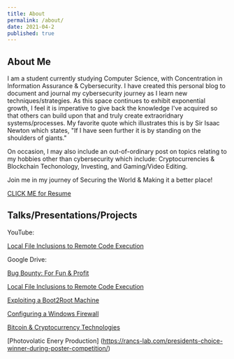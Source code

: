```yaml
---
title: About
permalink: /about/
date: 2021-04-2
published: true
---
```


## About Me

I am a student currently studying Computer Science, with Concentration in Information Assurance & Cybersecurity. I have created this personal blog to document and journal my cybersecurity journey as I learn new techniques/strategies. As this space continues to exhibit exponential growth, I feel it is imperative to give back the knowledge I've acquired so that others can build upon that and truly create extraoridnary systems/processes. My favorite quote which illustrates this is by Sir Isaac Newton which states, "If I have seen further it is by standing on the shoulders of giants."

On occasion, I may also include an out-of-ordinary post on topics relating to my hobbies other than cybersecurity which include: Cryptocurrencies & Blockchain Techonology, Investing, and Gaming/Video Editing.

Join me in my journey of Securing the World & Making it a better place!

[CLICK ME for Resume](https://drive.google.com/file/d/1in1EcLq22u79tUiUnhJH8RubGWPmpLYh/view?usp=sharing)


## Talks/Presentations/Projects

YouTube:

[Local File Inclusions to Remote Code Execution](https://www.youtube.com/watch?v=mpfZE7XEMg4&hd=1)


Google Drive:

[Bug Bounty: For Fun & Profit](https://docs.google.com/presentation/d/1wTeotQ7fiDZL_QgiNXw3Af9JI9ulyHYsfUwJfVhx0U4/edit?usp=sharing)

[Local File Inclusions to Remote Code Execution](https://docs.google.com/presentation/d/1HFPkBVe90OkX9YwF6IfgGmlG-vQbbLUitWQ39PmnuD8/edit?usp=sharing)

[Exploiting a Boot2Root Machine](https://docs.google.com/presentation/d/1kgKm_eG4dH6hZNb_AJpOqNnRWAU8mun0zwh0-eXtyCM/edit?usp=sharing)

[Configuring a Windows Firewall](https://docs.google.com/document/d/1WBwFE0-mGYNj1O3SSODnF6_2tuJjiGW8U71LBlEK8tY/edit?usp=sharing)

[Bitcoin & Cryptocurrency Technologies](https://docs.google.com/presentation/d/1Avr7gHmHML_0vV5oAHaqq6nlAeA-FylCK9kf-ub-zBU/edit?usp=sharing)

[Photovolatic Enery Production]
(https://rancs-lab.com/presidents-choice-winner-during-poster-competition/)
